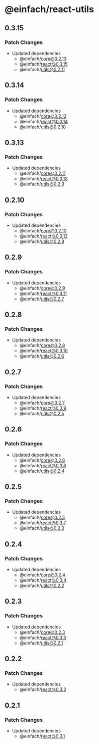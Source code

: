 # @einfach/react-utils

## 0.3.15

### Patch Changes

- Updated dependencies
  - @einfach/core@0.2.13
  - @einfach/react@0.3.15
  - @einfach/utils@0.2.11

## 0.3.14

### Patch Changes

- Updated dependencies
  - @einfach/core@0.2.12
  - @einfach/react@0.3.14
  - @einfach/utils@0.2.10

## 0.3.13

### Patch Changes

- Updated dependencies
  - @einfach/core@0.2.11
  - @einfach/react@0.3.13
  - @einfach/utils@0.2.9

## 0.2.10

### Patch Changes

- Updated dependencies
  - @einfach/core@0.2.10
  - @einfach/react@0.3.12
  - @einfach/utils@0.2.8

## 0.2.9

### Patch Changes

- Updated dependencies
  - @einfach/core@0.2.9
  - @einfach/react@0.3.11
  - @einfach/utils@0.2.7

## 0.2.8

### Patch Changes

- Updated dependencies
  - @einfach/core@0.2.8
  - @einfach/react@0.3.10
  - @einfach/utils@0.2.6

## 0.2.7

### Patch Changes

- Updated dependencies
  - @einfach/core@0.2.7
  - @einfach/react@0.3.9
  - @einfach/utils@0.2.5

## 0.2.6

### Patch Changes

- Updated dependencies
  - @einfach/core@0.2.6
  - @einfach/react@0.3.8
  - @einfach/utils@0.2.4

## 0.2.5

### Patch Changes

- Updated dependencies
  - @einfach/core@0.2.5
  - @einfach/react@0.3.7
  - @einfach/utils@0.2.3

## 0.2.4

### Patch Changes

- Updated dependencies
  - @einfach/core@0.2.4
  - @einfach/react@0.3.4
  - @einfach/utils@0.2.2

## 0.2.3

### Patch Changes

- Updated dependencies
  - @einfach/core@0.2.3
  - @einfach/react@0.3.3
  - @einfach/utils@0.2.1

## 0.2.2

### Patch Changes

- Updated dependencies
  - @einfach/react@0.3.2

## 0.2.1

### Patch Changes

- Updated dependencies
  - @einfach/react@0.3.1

